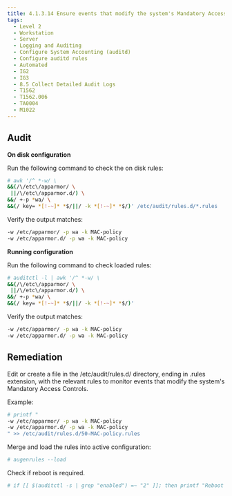 ```yaml
---
title: 4.1.3.14 Ensure events that modify the system's Mandatory Access Controls are collected
tags:
  - Level 2
  - Workstation
  - Server
  - Logging and Auditing
  - Configure System Accounting (auditd)
  - Configure auditd rules
  - Automated
  - IG2
  - IG3
  - 8.5 Collect Detailed Audit Logs
  - T1562
  - T1562.006
  - TA0004
  - M1022
---
```


## Audit
**On disk configuration**

Run the following command to check the on disk rules:
```bash
# awk '/^ *-w/ \
&&(/\/etc\/apparmor/ \
 ||/\/etc\/apparmor.d/) \
&&/ +-p *wa/ \
&&(/ key= *[!-~]* *$/||/ -k *[!-~]* *$/)' /etc/audit/rules.d/*.rules
```

Verify the output matches:
```bash
-w /etc/apparmor/ -p wa -k MAC-policy
-w /etc/apparmor.d/ -p wa -k MAC-policy
```

**Running configuration**

Run the following command to check loaded rules:
```bash
# auditctl -l | awk '/^ *-w/ \
&&(/\/etc\/apparmor/ \
 ||/\/etc\/apparmor.d/) \
&&/ +-p *wa/ \
&&(/ key= *[!-~]* *$/||/ -k *[!-~]* *$/)'
```

Verify the output matches:
```bash
-w /etc/apparmor/ -p wa -k MAC-policy
-w /etc/apparmor.d/ -p wa -k MAC-policy
```

## Remediation
Edit or create a file in the /etc/audit/rules.d/ directory, ending in .rules extension, with the relevant rules to monitor events that modify the system's Mandatory Access Controls.

Example:
```bash
# printf "
-w /etc/apparmor/ -p wa -k MAC-policy
-w /etc/apparmor.d/ -p wa -k MAC-policy
" >> /etc/audit/rules.d/50-MAC-policy.rules
```

Merge and load the rules into active configuration:
```bash
# augenrules --load
```

Check if reboot is required.
```bash
# if [[ $(auditctl -s | grep "enabled") =~ "2" ]]; then printf "Reboot required to load rules\n"; fi
```
